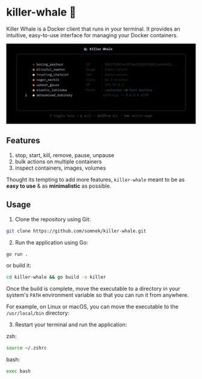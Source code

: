 # killer-whale 🐳

Killer Whale is a Docker client that runs in your terminal. It provides an intuitive, easy-to-use interface for managing your Docker containers.

<p align="center">
  <img style="width:600px" src="./assets/screenshot.png"/>
</p>

## Features

1. stop, start, kill, remove, pause, unpause
2. bulk actions on multiple containers
3. inspect containers, images, volumes

Thought its tempting to add more features, `killer-whale` meant to be as **easy to use** & as **minimalistic** as possible.

## Usage

1. Clone the repository using Git:

```bash
git clone https://github.com/somnek/killer-whale.git
```

2. Run the application using Go:

```bash
go run .
```

or build it:

```bash
cd killer-whale && go build -o killer
```

Once the build is complete, move the executable to a directory in your system's `PATH` environment variable so that you can run it from anywhere.

For example, on Linux or macOS, you can move the executable to the `/usr/local/bin` directory:

3. Restart your terminal and run the application:

zsh:

```bash
source ~/.zshrc
```

bash:

```bash
exec bash
```
